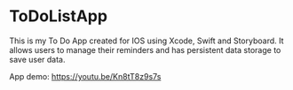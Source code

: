 # ToDoListApp
This is my To Do App created for IOS using Xcode, Swift and Storyboard. 
It allows users to manage their reminders and has persistent data storage to save user data.

App demo: https://youtu.be/Kn8tT8z9s7s
